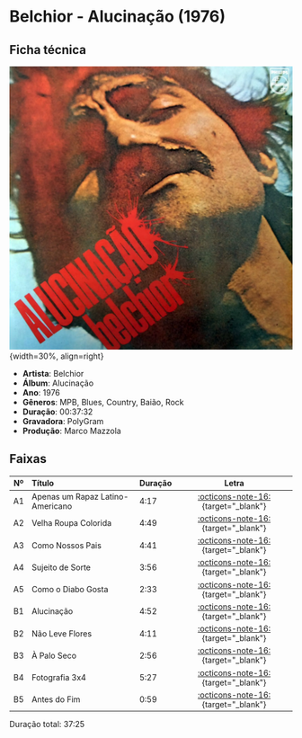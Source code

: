 # Belchior - Alucinação (1976)

## Ficha técnica

![](belchior/alucinacao.webp){width=30%, align=right}

 - **Artista**: Belchior
 - **Álbum**: Alucinação
 - **Ano**: 1976
 - **Gêneros**: MPB, Blues, Country, Baião, Rock
 - **Duração**: 00:37:32
 - **Gravadora**: PolyGram
 - **Produção**: Marco Mazzola

## Faixas

| Nº|	Título	| Duração | Letra |
|:---:|:---|:---|:---:|
| A1 |	Apenas um Rapaz Latino-Americano  	| 4:17 | [:octicons-note-16:](https://www.letras.mus.br/belchior/44449/){target="_blank"} |
| A2 |	Velha Roupa Colorida  	| 4:49 | [:octicons-note-16:](https://www.letras.mus.br/belchior/44464/){target="_blank"} |
| A3 |	Como Nossos Pais  	| 4:41 | [:octicons-note-16:](https://www.letras.mus.br/belchior/44451/){target="_blank"} |
| A4 |	Sujeito de Sorte  	| 3:56 | [:octicons-note-16:](https://www.letras.mus.br/belchior/344922){target="_blank"} |
| A5 |	Como o Diabo Gosta  	| 2:33 | [:octicons-note-16:](https://www.letras.mus.br/belchior/344908/){target="_blank"} |
| B1 |	Alucinação  	| 4:52 | [:octicons-note-16:](https://www.letras.mus.br/belchior/153384/){target="_blank"} |
| B2 |	Não Leve Flores  	| 4:11 | [:octicons-note-16:](https://www.letras.mus.br/belchior/344914/){target="_blank"} |
| B3 |	À Palo Seco  	| 2:56 | [:octicons-note-16:](https://www.letras.mus.br/belchior/44448/){target="_blank"} |
| B4 |	Fotografia 3x4  	| 5:27 | [:octicons-note-16:](https://www.letras.mus.br/belchior/132598/){target="_blank"} |
| B5 |	Antes do Fim  	| 0:59 | [:octicons-note-16:](https://www.letras.mus.br/belchior/344901/){target="_blank"} |


Duração total:
37:25
